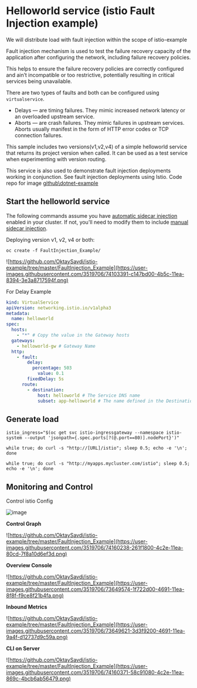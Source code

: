 

# Helloworld service (istio Fault Injection example)

We will distribute load with fault injection within the scope of istio-example

Fault injection mechanism is used to test the failure recovery capacity of the application after configuring the network, including failure recovery policies.

This helps to ensure the failure recovery policies are correctly configured and ain’t incompatible or too restrictive, potentially resulting in critical services being unavailable.

There are two types of faults and both can be configured using `virtualservice`.

-   Delays — are timing failures. They mimic increased network latency or an overloaded upstream service.
-   Aborts — are crash failures. They mimic failures in upstream services. Aborts usually manifest in the form of HTTP error codes or TCP connection failures.

This sample includes two versions(v1,v2,v4) of a simple helloworld service that returns its project version when called. It can be used as a test service when experimenting with version routing.

This service is also used to demonstrate  fault injection deployments working in conjunction. See fault injection deployments using Istio. Code repo for image [github\dotnet-example](https://github.com/OktaySavdi/dotnet-example)

## Start the helloworld service

The following commands assume you have [automatic sidecar injection](https://istio.io/docs/setup/additional-setup/sidecar-injection/#automatic-sidecar-injection) enabled in your cluster. If not, you'll need to modify them to include [manual sidecar injection](https://istio.io/docs/setup/additional-setup/sidecar-injection/#manual-sidecar-injection).

Deploying version v1, v2, v4 or both:

    oc create -f FaultInjection_Example/
    
![https://github.com/OktaySavdi/istio-example/tree/master/FaultInjection_Example](https://user-images.githubusercontent.com/3519706/74103391-c147bd00-4b5c-11ea-8394-3e3a8717594f.png)

For Delay Example
```yaml
kind: VirtualService
apiVersion: networking.istio.io/v1alpha3
metadata:
  name: helloworld
spec:
  hosts:
    - "*" # Copy the value in the Gateway hosts
  gateways:
    - helloworld-gw # Gateway Name
  http:
    - fault:
        delay:
          percentage: 503
            value: 0.1
        fixedDelay: 5s
      route:
        - destination:
            host: helloworld # The Service DNS name
            subset: app-helloworld # The name defined in the DestinationRule
```

## Generate load

    istio_ingress="$(oc get svc istio-ingressgateway --namespace istio-system --output 'jsonpath={.spec.ports[?(@.port==80)].nodePort}')"
    
    while true; do curl -s "http://[URL]/istio"; sleep 0.5; echo -e '\n'; done
    
    while true; do curl -s "http://myapps.mycluster.com/istio"; sleep 0.5; echo -e '\n'; done 

## Monitoring and Control

Control istio Config

![image](https://user-images.githubusercontent.com/3519706/116877626-dcea2800-ac26-11eb-8e6a-53aeb8aad995.png)

**Control Graph**

![https://github.com/OktaySavdi/istio-example/tree/master/FaultInjection_Example](https://user-images.githubusercontent.com/3519706/74160238-261f1800-4c2e-11ea-80cd-7f8a10d6ef3d.png)

**Overview Console**

![https://github.com/OktaySavdi/istio-example/tree/master/FaultInjection_Example](https://user-images.githubusercontent.com/3519706/73649574-1f722d00-4691-11ea-8f8f-f9ce8f21b4fa.png)

**Inbound Metrics**

![https://github.com/OktaySavdi/istio-example/tree/master/FaultInjection_Example](https://user-images.githubusercontent.com/3519706/73649621-3d3f9200-4691-11ea-9a4f-d12737d9c59a.png)

**CLI on Server**

![https://github.com/OktaySavdi/istio-example/tree/master/FaultInjection_Example](https://user-images.githubusercontent.com/3519706/74160371-58c91080-4c2e-11ea-869c-4bcb6ab56479.png)

